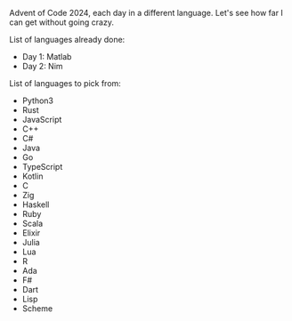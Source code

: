 Advent of Code 2024, each day in a different language. Let's see how far I can get without going crazy.

List of languages already done:

- Day 1: Matlab
- Day 2: Nim

List of languages to pick from:

- Python3
- Rust
- JavaScript
- C++
- C#
- Java
- Go
- TypeScript
- Kotlin
- C
- Zig
- Haskell
- Ruby
- Scala
- Elixir
- Julia
- Lua
- R
- Ada
- F#
- Dart
- Lisp
- Scheme